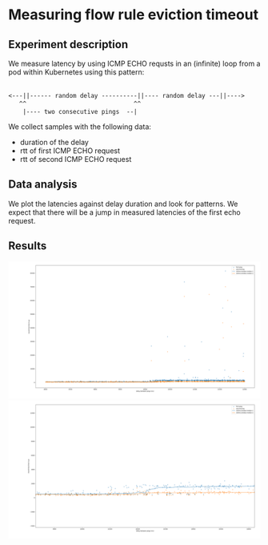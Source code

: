 # Measuring flow rule eviction timeout

## Experiment description

We measure latency by using ICMP ECHO requsts in an (infinite) loop from a pod within Kubernetes using this pattern:

```

<---||------ random delay ----------||---- random delay ---||---->
   ^^                              ^^
    |---- two consecutive pings  --|
```

We collect samples with the following data:
- duration of the delay
- rtt of first ICMP ECHO request
- rtt of second ICMP ECHO request


## Data analysis

We plot the latencies against delay duration and look for patterns. We expect that there will be a jump in measured latencies of the first echo request.


## Results

![](randomized_eviction_timeout_all.png)
![](randomized_eviction_timeout_zoomed.png)